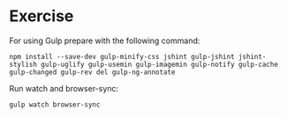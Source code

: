 Exercise
========

For using Gulp prepare with the following command:

```
npm install --save-dev gulp-minify-css jshint gulp-jshint jshint-stylish gulp-uglify gulp-usemin gulp-imagemin gulp-notify gulp-cache gulp-changed gulp-rev del gulp-ng-annotate
```

Run watch and browser-sync:

```
gulp watch browser-sync
```
